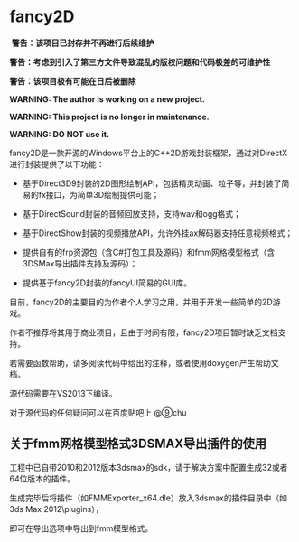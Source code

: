 ﻿fancy2D
===================================

  **警告：该项目已封存并不再进行后续维护**
  
  **警告：考虑到引入了第三方文件导致混乱的版权问题和代码极差的可维护性**

  **警告：该项目极有可能在日后被删除**

  **WARNING: The author is working on a new project.**

  **WARNING: This project is no longer in maintenance.**

  **WARNING: DO NOT use it.**

fancy2D是一款开源的Windows平台上的C++2D游戏封装框架，通过对DirectX进行封装提供了以下功能：

* 基于Direct3D9封装的2D图形绘制API，包括精灵动画、粒子等，并封装了简易的fx接口，为简单3D绘制提供可能；

* 基于DirectSound封装的音频回放支持，支持wav和ogg格式；

* 基于DirectShow封装的视频播放API，允许外挂ax解码器支持任意视频格式；

* 提供自有的frp资源包（含C#打包工具及源码）和fmm网格模型格式（含3DSMax导出插件支持及源码）；

* 提供基于fancy2D封装的fancyUI简易的GUI库。


目前，fancy2D的主要目的为作者个人学习之用，并用于开发一些简单的2D游戏。

作者不推荐将其用于商业项目，且由于时间有限，fancy2D项目暂时缺乏文档支持。

若需要函数帮助，请多阅读代码中给出的注释，或者使用doxygen产生帮助文档。


源代码需要在VS2013下编译。


对于源代码的任何疑问可以在百度贴吧上 @⑨chu


关于fmm网格模型格式3DSMAX导出插件的使用
-----------------------------------
工程中已自带2010和2012版本3dsmax的sdk，请于解决方案中配置生成32或者64位版本的插件。

生成完毕后将插件（如FMMExporter_x64.dle）放入3dsmax的插件目录中（如3ds Max 2012\plugins），

即可在导出选项中导出到fmm模型格式。
